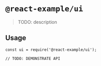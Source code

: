 # `@react-example/ui`

> TODO: description

## Usage

```
const ui = require('@react-example/ui');

// TODO: DEMONSTRATE API
```
